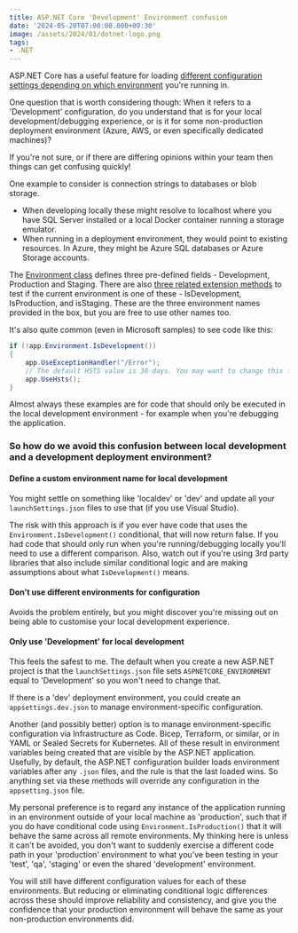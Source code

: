 ```yaml
---
title: ASP.NET Core 'Development' Environment confusion
date: '2024-05-20T07:00:00.000+09:30'
image: /assets/2024/01/dotnet-logo.png
tags:
- .NET
---
```


ASP.NET Core has a useful feature for loading [different configuration settings depending on which environment](https://learn.microsoft.com/en-us/aspnet/core/fundamentals/environments?view=aspnetcore-8.0&WT.mc_id=DOP-MVP-5001655) you're running in.

One question that is worth considering though: When it refers to a 'Development' configuration, do you understand that is for your local development/debugging experience, or is it for some non-production deployment environment (Azure, AWS, or even specifically dedicated machines)?

If you're not sure, or if there are differing opinions within your team then things can get confusing quickly!

One example to consider is connection strings to databases or blob storage.

- When developing locally these might resolve to localhost where you have SQL Server installed or a local Docker container running a storage emulator.
- When running in a deployment environment, they would point to existing resources. In Azure, they might be Azure SQL databases or Azure Storage accounts.

The [Environment class](https://learn.microsoft.com/dotnet/api/microsoft.extensions.hosting.environments?view=net-8.0&WT.mc_id=DOP-MVP-5001655) defines three pre-defined fields - Development, Production and Staging. There are also [three related extension methods](https://learn.microsoft.com/dotnet/api/microsoft.aspnetcore.hosting.hostingenvironmentextensions?view=aspnetcore-8.0&WT.mc_id=DOP-MVP-5001655) to test if the current environment is one of these - IsDevelopment, IsProduction, and isStaging. These are the three environment names provided in the box, but you are free to use other names too.

It's also quite common (even in Microsoft samples) to see code like this:

```csharp
if (!app.Environment.IsDevelopment())
{
    app.UseExceptionHandler("/Error");
    // The default HSTS value is 30 days. You may want to change this for production scenarios, see https://aka.ms/aspnetcore-hsts.
    app.UseHsts();
}
```

Almost always these examples are for code that should only be executed in the local development environment - for example when you're debugging the application.

### So how do we avoid this confusion between local development and a development deployment environment?

#### Define a custom environment name for local development

You might settle on something like 'localdev' or 'dev' and update all your `launchSettings.json` files to use that (if you use Visual Studio).

The risk with this approach is if you ever have code that uses the `Environment.IsDevelopment()` conditional, that will now return false. If you had code that should only run when you're running/debugging locally you'll need to use a different comparison. Also, watch out if you're using 3rd party libraries that also include similar conditional logic and are making assumptions about what `IsDevelopment()` means.

#### Don't use different environments for configuration

Avoids the problem entirely, but you might discover you're missing out on being able to customise your local development experience.

#### Only use 'Development' for local development

This feels the safest to me. The default when you create a new ASP.NET project is that the `launchSettings.json` file sets `ASPNETCORE_ENVIRONMENT` equal to 'Development' so you won't need to change that.

If there is a 'dev' deployment environment, you could create an `appsettings.dev.json` to manage environment-specific configuration.

Another (and possibly better) option is to manage environment-specific configuration via Infrastructure as Code. Bicep, Terraform, or similar, or in YAML or Sealed Secrets for Kubernetes. All of these result in environment variables being created that are visible by the ASP.NET application. Usefully, by default, the ASP.NET configuration builder loads environment variables after any `.json` files, and the rule is that the last loaded wins. So anything set via these methods will override any configuration in the `appsetting.json` file.

My personal preference is to regard any instance of the application running in an environment outside of your local machine as 'production', such that if you do have conditional code using `Environment.IsProduction()` that it will behave the same across all remote environments. My thinking here is unless it can't be avoided, you don't want to suddenly exercise a different code path in your 'production' environment to what you've been testing in your 'test', 'qa', 'staging' or even the shared 'development' environment.

You will still have different configuration values for each of these environments. But reducing or eliminating conditional logic differences across these should improve reliability and consistency, and give you the confidence that your production environment will behave the same as your non-production environments did.
